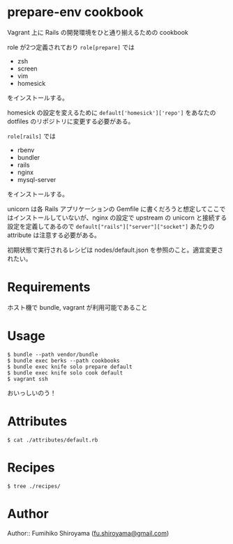 # prepare-env cookbook

Vagrant 上に Rails の開発環境をひと通り揃えるための cookbook

role が2つ定義されており `role[prepare]` では

* zsh
* screen
* vim
* homesick

をインストールする。

homesick の設定を変えるために `default['homesick']['repo']` をあなたの dotfiles のリポジトリに変更する必要がある。

`role[rails]` では

* rbenv
* bundler
* rails
* nginx
* mysql-server

をインストールする。

unicorn は各 Rails アプリケーションの Gemfile に書くだろうと想定してここではインストールしていないが、nginx の設定で upstream の unicorn と接続する設定を定義してあるので `default["rails"]["server"]["socket"]` あたりの attribute は注意する必要がある。

初期状態で実行されるレシピは nodes/default.json を参照のこと。適宜変更されたい。

# Requirements

ホスト機で bundle, vagrant が利用可能であること

# Usage

    $ bundle --path vendor/bundle
    $ bundle exec berks --path cookbooks
    $ bundle exec knife solo prepare default
    $ bundle exec knife solo cook default
    $ vagrant ssh

おいっしいのう！

# Attributes

`$ cat ./attributes/default.rb`

# Recipes

`$ tree ./recipes/`

# Author

Author:: Fumihiko Shiroyama (<fu.shiroyama@gmail.com>)
